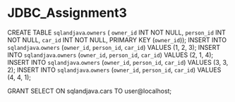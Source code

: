 # JDBC_Assignment3
CREATE TABLE `sqlandjava`.`owners` (
`owner_id` INT NOT NULL,
`person_id` INT NOT NULL,
`car_id` INT NOT NULL,
PRIMARY KEY (`owner_id`));
INSERT INTO `sqlandjava`.`owners` (`owner_id`, `person_id`, `car_id`) VALUES (1, 2, 3);
INSERT INTO `sqlandjava`.`owners` (`owner_id`, `person_id`, `car_id`) VALUES (2, 1, 4);
INSERT INTO `sqlandjava`.`owners` (`owner_id`, `person_id`, `car_id`) VALUES (3, 3, 2);
INSERT INTO `sqlandjava`.`owners` (`owner_id`, `person_id`, `car_id`) VALUES (4, 4, 1);

GRANT SELECT ON sqlandjava.cars TO user@localhost;
